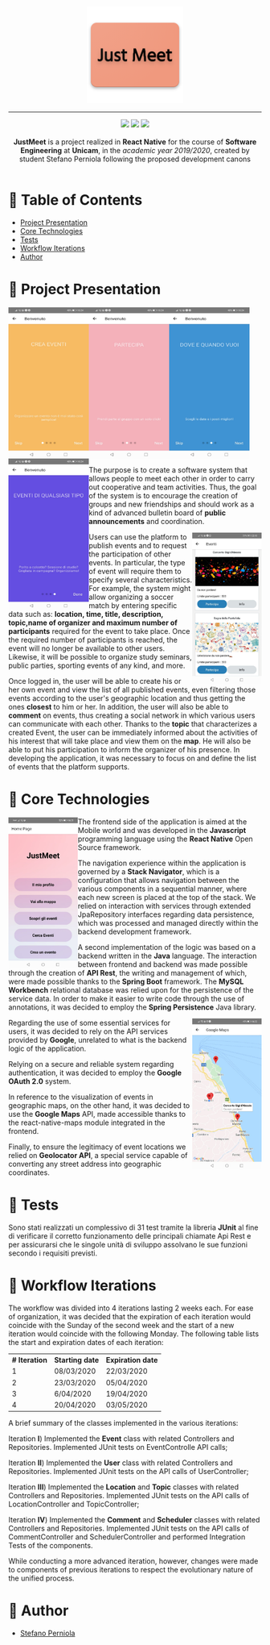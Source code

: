 <p align="center">
   <img src="JustMeet-Frontend/components/images/JustMeet.png">
</p>

---


<p align="center">
<img src="https://forthebadge.com/images/badges/built-with-love.svg"/>
<img src="https://forthebadge.com/images/badges/built-for-android.svg"/>
<img src="https://forthebadge.com/images/badges/cc-0.svg"/><br><br>
    <b>JustMeet</b> is a project realized in <b>React Native</b> for the course of <b>Software Engineering</b> at <b>Unicam</b>, in the <i>academic year 2019/2020</i>, created by student Stefano Perniola following the proposed development canons
    <br><br><b>
</b></p>

# 📔 Table of Contents

- [Project Presentation](#panoramica)
- [Core Technologies](#tecno)
- [Tests](#test)
- [Workflow Iterations](#workflow)
- [Author](#autore)

# 📝 Project Presentation <a name = "panoramica"></a>

<table style="width:25%">
  <tr>
    <img align="left" src="JustMeet-Frontend/components/images/INTRO.jpeg" height="300" width="160">
    <img align="left" src="JustMeet-Frontend/components/images/INTRO2.jpeg" height="300" width="160">
    <img align="left" src="JustMeet-Frontend/components/images/INTRO3.jpeg" height="300" width="160">
    <img align="left" src="JustMeet-Frontend/components/images/INTRO4.jpeg" height="300" width="160">
  </tr>
</table>

The purpose is to create a software system that allows people to meet each other in order to carry out cooperative and team activities. Thus, the goal of the system is to encourage the creation of groups and new friendships and should work as a kind of advanced bulletin board of **public announcements** and coordination.

<img align="right" src="JustMeet-Frontend/components/images/SCOPRI EVENTI.jpeg" height="300">

Users can use the platform to publish events and to request the participation of other events. In particular, the type of event will require them to specify several characteristics.
For example, the system might allow organizing a soccer match by entering specific data such as: **location, time, title, description, topic,name of organizer and maximum number of participants** required for the event to take place. Once the required number of participants is reached, the event will no longer be available to other users.
Likewise, it will be possible to organize study seminars, public parties, sporting events of any kind, and more. 

Once logged in, the user will be able to create his or her own event and view the list of all published events, even filtering those events according to the user's geographic location and thus getting the ones **closest** to him or her. In addition, the user will also be able to **comment** on events, thus creating a social network in which various users can communicate with each other.
Thanks to the **topic** that characterizes a created Event, the user can be immediately informed about the activities of his interest that will take place and view them on the **map**. He will also be able to put his participation to inform the organizer of his presence.
In developing the application, it was necessary to focus on and define the list of events that the platform supports.


# 🧰 Core Technologies <a name = "tecno"></a>

<img align="left" src="JustMeet-Frontend/components/images/HOMEPAGE.jpeg" height="300">

The frontend side of the application is aimed at the Mobile world and was developed in the **Javascript** programming language using the **React Native** Open Source framework.

The navigation experience within the application is governed by a **Stack Navigator**, which is a configuration that allows navigation between the various components in a sequential manner, where each new screen is placed at the top of the stack.
We relied on interaction with services through extended JpaRepository interfaces regarding data persistence, which was processed and managed directly within the backend development framework.

A second implementation of the logic was based on a backend written in the **Java** language. The interaction between frontend and backend was made possible through the creation of **API Rest**, the writing and management of which, were made possible thanks to the **Spring Boot** framework. The **MySQL Workbench** relational database was relied upon for the persistence of the service data. In order to make it easier to write code through the use of annotations, it was decided to employ the **Spring Persistence** Java library.

<img align="right" src="JustMeet-Frontend/components/images/MAPPA EVENTI.jpeg" height="300">

Regarding the use of some essential services for users, it was decided to rely on the API services provided by **Google**, unrelated to what is the backend logic of the application.

Relying on a secure and reliable system regarding authentication, it was decided to employ the **Google OAuth 2.0** system.

In reference to the visualization of events in geographic maps, on the other hand, it was decided to use the **Google Maps** API, made accessible thanks to the react-native-maps module integrated in the frontend.

Finally, to ensure the legitimacy of event locations we relied on **Geolocator API**, a special service capable of converting any street address into geographic coordinates. 


# 🧪 Tests <a name = "test"></a>

Sono stati realizzati un complessivo di 31 test tramite la libreria **JUnit** al fine di verificare il corretto funzionamento delle principali chiamate Api Rest e per assicurarsi che le singole unità di sviluppo assolvano le sue funzioni secondo i requisiti previsti.


# 📁 Workflow Iterations <a name="workflow"></a>

The workflow was divided into 4 iterations lasting 2 weeks each. For ease of organization, it was decided that the expiration of each iteration would coincide with the Sunday of the second week and the start of a new iteration would coincide with the following Monday. The following table lists the start and expiration dates of each iteration:

<table style="width:100%">
  <tr>
    <th># Iteration</th>
    <th>Starting date</th> 
    <th>Expiration date</th>
  </tr>
  <tr>
    <td>1</td>
    <td>08/03/2020</td>
    <td>22/03/2020</td>
  </tr>
  <tr>
    <td>2</td>
    <td>23/03/2020</td>
    <td>05/04/2020</td>
  </tr>
  <tr>
    <td>3</td>
    <td>6/04/2020</td>
    <td>19/04/2020</td>
  </tr>
   <tr>
    <td>4</td>
    <td>20/04/2020</td>
    <td>03/05/2020</td>
  </tr>
</table>

A brief summary of the classes implemented in the various iterations:

Iteration **I**) Implemented the **Event** class with related Controllers and Repositories. Implemented JUnit tests on EventControlle API calls;

Iteration **II**) Implemented the **User** class with related Controllers and Repositories. Implemented JUnit tests on the API calls of UserController;

Iteration **III**) Implemented the **Location** and **Topic** classes with related Controllers and Repositories. Implemented JUnit tests on the API calls of LocationController and TopicController;

Iteration **IV**) Implemented the **Comment** and **Scheduler** classes with related Controllers and Repositories. Implemented JUnit tests on the API calls of CommentController and SchedulerController and performed Integration Tests of the components.

While conducting a more advanced iteration, however, changes were made to components of previous iterations to respect the evolutionary nature of the unified process.

# 🔭 Author <a name = "autore"></a>

- [Stefano Perniola](https://github.com/xniola)
